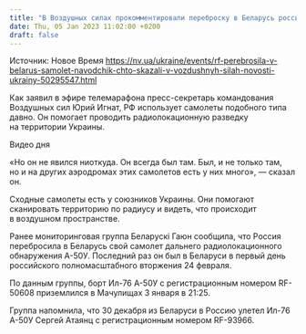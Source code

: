 ```yaml
---
title: "В Воздушных силах прокомментировали переброску в Беларусь российского «самолета-наводчика»"
date: Thu, 05 Jan 2023 11:02:00 +0200
draft: false
---
```

Источник: Новое Время https://nv.ua/ukraine/events/rf-perebrosila-v-belarus-samolet-navodchik-chto-skazali-v-vozdushnyh-silah-novosti-ukrainy-50295547.html


 Как заявил в эфире телемарафона пресс-секретарь командования Воздушных сил Юрий Игнат, РФ использует самолеты подобного типа давно. Он помогает проводить радиолокационную разведку на территории Украины.

 Видео дня   

«Но он не явился ниоткуда. Он всегда был там. Был, и не только там, но и на других аэродромах этих самолетов есть у них много», — сказал он.

Сходные самолеты есть у союзников Украины. Они помогают сканировать территорию по радиусу и видеть, что происходит в воздушном пространстве.

Ранее мониторинговая группа Беларускі Гаюн сообщила, что Россия перебросила в Беларусь свой самолет дальнего радиолокационного обнаружения А-50У. Последний раз он был в Беларуси в первый день российского полномасштабного вторжения 24 февраля.

По данным группы, борт Ил-76 А-50У с регистрационным номером RF-50608 приземлился в Мачулищах 3 января в 21:25.

Группа напомнила, что 30 декабря из Беларуси в Россию улетел Ил-76 А-50У Сергей Атаянц с регистрационным номером RF-93966.
